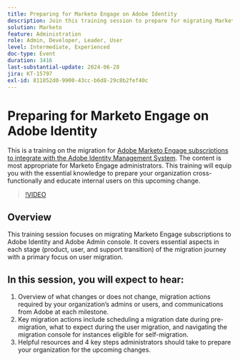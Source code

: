 ```yaml
---
title: Preparing for Marketo Engage on Adobe Identity
description: Join this training session to prepare for migrating Marketo Engage subscriptions to Adobe Identity, focusing on user migration, key actions, and essential resources for administrators, with guidance on navigating the migration console and understanding changes at each milestone.
solution: Marketo
feature: Administration
role: Admin, Developer, Leader, User
level: Intermediate, Experienced
doc-type: Event
duration: 3416
last-substantial-update: 2024-06-28
jira: KT-15797
exl-id: 811852d0-9900-43cc-b6d8-29c8b2fef40c
---
```

# Preparing for Marketo Engage on Adobe Identity

This is a training on the migration for [Adobe Marketo Engage subscriptions to integrate with the Adobe Identity Management System](https://experienceleague.adobe.com/en/docs/marketo/using/product-docs/administration/marketo-with-adobe-identity/adobe-identity-management-overview). The content is most appropriate for Marketo Engage administrators. This training will equip you with the essential knowledge to prepare your organization cross-functionally and educate internal users on this upcoming change.


>[!VIDEO](https://video.tv.adobe.com/v/3430920/?learn=on)

## Overview

This training session focuses on migrating Marketo Engage subscriptions to Adobe Identity and Adobe Admin console. It covers essential aspects in each stage (product, user, and support transition) of the migration journey with a primary focus on user migration.

## In this session, you will expect to hear:

1. Overview of what changes or does not change, migration actions required by your organization’s admins or users, and communications from Adobe at each milestone.
1. Key migration actions include scheduling a migration date during pre-migration, what to expect during the user migration, and navigating the migration console for instances eligible for self-migration.
1. Helpful resources and 4 key steps administrators should take to prepare your organization for the upcoming changes.
